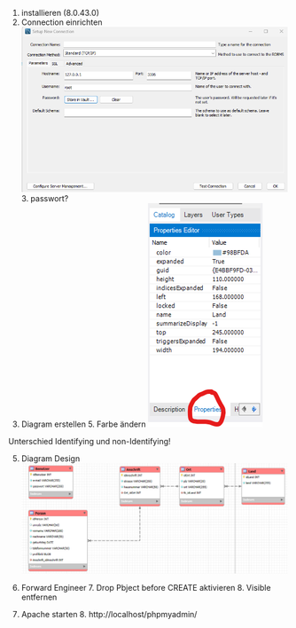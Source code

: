 1. installieren (8.0.43.0)
2. Connection einrichten 
   ![img.png](img.png)
   3. passwort?
4. Diagram erstellen
   5. Farbe ändern
       ![img_1.png](img_1.png) 

Unterschied Identifying und non-Identifying!


5. Diagram Design
![img_2.png](img_2.png)

6. Forward Engineer
   7. Drop Pbject before CREATE aktivieren 
   8. Visible entfernen

7. Apache starten 
   8. http://localhost/phpmyadmin/


